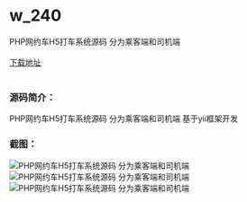 # w_240
PHP网约车H5打车系统源码 分为乘客端和司机端
<br/></br>
[下载地址](https://www.uuid2.com/240.html "下载地址")
<br/></br>
<h3>源码简介：</h3>
<p>PHP网约车H5打车系统源码 分为乘客端和司机端 基于yii框架开发<p>
<p>  <p>
<h3>截图：</h3>
<img src="https://www.uuid2.com/wp-content/uploads/img/202105/d75b44b959.jpg" alt="PHP网约车H5打车系统源码 分为乘客端和司机端"><img src="https://www.uuid2.com/wp-content/uploads/img/202105/d75b44b543.jpg" alt="PHP网约车H5打车系统源码 分为乘客端和司机端"><img src="https://www.uuid2.com/wp-content/uploads/img/202105/32e40b5281.jpg" alt="PHP网约车H5打车系统源码 分为乘客端和司机端">
